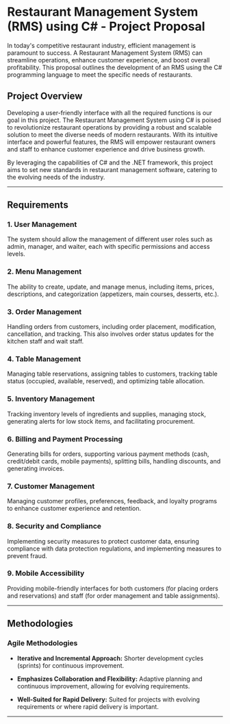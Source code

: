 # Restaurant Management System (RMS) using C# - Project Proposal

In today's competitive restaurant industry, efficient management is paramount to success. A Restaurant Management System (RMS) can streamline operations, enhance customer experience, and boost overall profitability. This proposal outlines the development of an RMS using the C# programming language to meet the specific needs of restaurants.

## Project Overview

Developing a user-friendly interface with all the required functions is our goal in this project. The Restaurant Management System using C# is poised to revolutionize restaurant operations by providing a robust and scalable solution to meet the diverse needs of modern restaurants. With its intuitive interface and powerful features, the RMS will empower restaurant owners and staff to enhance customer experience and drive business growth.

By leveraging the capabilities of C# and the .NET framework, this project aims to set new standards in restaurant management software, catering to the evolving needs of the industry.

---

## Requirements

### 1. User Management
The system should allow the management of different user roles such as admin, manager, and waiter, each with specific permissions and access levels.

### 2. Menu Management
The ability to create, update, and manage menus, including items, prices, descriptions, and categorization (appetizers, main courses, desserts, etc.).

### 3. Order Management
Handling orders from customers, including order placement, modification, cancellation, and tracking. This also involves order status updates for the kitchen staff and wait staff.

### 4. Table Management
Managing table reservations, assigning tables to customers, tracking table status (occupied, available, reserved), and optimizing table allocation.

### 5. Inventory Management
Tracking inventory levels of ingredients and supplies, managing stock, generating alerts for low stock items, and facilitating procurement.

### 6. Billing and Payment Processing
Generating bills for orders, supporting various payment methods (cash, credit/debit cards, mobile payments), splitting bills, handling discounts, and generating invoices.

### 7. Customer Management
Managing customer profiles, preferences, feedback, and loyalty programs to enhance customer experience and retention.

### 8. Security and Compliance
Implementing security measures to protect customer data, ensuring compliance with data protection regulations, and implementing measures to prevent fraud.

### 9. Mobile Accessibility
Providing mobile-friendly interfaces for both customers (for placing orders and reservations) and staff (for order management and table assignments).

---

## Methodologies

### Agile Methodologies

- **Iterative and Incremental Approach:** Shorter development cycles (sprints) for continuous improvement.
  
- **Emphasizes Collaboration and Flexibility:** Adaptive planning and continuous improvement, allowing for evolving requirements.
  
- **Well-Suited for Rapid Delivery:** Suited for projects with evolving requirements or where rapid delivery is important.

---

